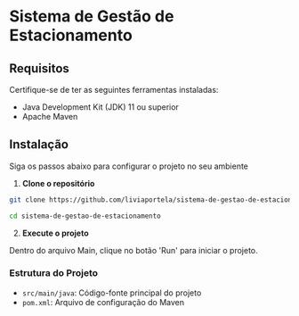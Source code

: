 # Sistema de Gestão de Estacionamento

## Requisitos

Certifique-se de ter as seguintes ferramentas instaladas:

- Java Development Kit (JDK) 11 ou superior
- Apache Maven

## Instalação

Siga os passos abaixo para configurar o projeto no seu ambiente
1. **Clone o repositório**
```bash
git clone https://github.com/liviaportela/sistema-de-gestao-de-estacionamento.git

cd sistema-de-gestao-de-estacionamento
```

2. **Execute o projeto**

Dentro do arquivo Main, clique no botão 'Run' para iniciar o projeto.

### Estrutura do Projeto
* `src/main/java`: Código-fonte principal do projeto
* `pom.xml`: Arquivo de configuração do Maven

